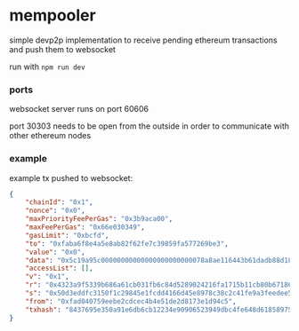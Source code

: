 # mempooler

simple devp2p implementation to receive pending ethereum transactions and push them to websocket

run with ```npm run dev```

### ports

websocket server runs on port 60606

port 30303 needs to be open from the outside in order to communicate with other ethereum nodes


### example

example tx pushed to websocket:

```json
{
	"chainId": "0x1", 
	"nonce": "0x0", 
	"maxPriorityFeePerGas": "0x3b9aca00", 
	"maxFeePerGas": "0x66e030349", 
	"gasLimit": "0xbcfd", 
	"to": "0xfaba6f8e4a5e8ab82f62fe7c39859fa577269be3", 
	"value": "0x0", 
	"data": "0x5c19a95c00000000000000000000000078a8ae116443b61dadb88d186a0d9d6630f61259", 
	"accessList": [], 
	"v": "0x1", 
	"r": "0x4323a9f5339b686a61cb031fb6c84d5289024216fa1715b11cb80b671869f7d7", 
	"s": "0x50d3eddfc3150f1c29845e1fcdd4166d45e8978c38c2c41fe9a3feedee5dae1b", 
	"from": "0xfad040759eebe2cdcec4b4e51de2d8173e1d94c5", 
	"txhash": "8437695e350a91e6db6cb12234e90906523949dbc4fe648d618589750bc44fda"
}
```